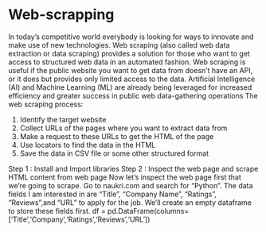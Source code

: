 # Web-scrapping

In today’s competitive world everybody is looking for ways to innovate and make use of new technologies. Web scraping (also called web data extraction or data scraping) provides a solution for those who want to get access to structured web data in an automated fashion. Web scraping is useful if the public website you want to get data from doesn’t have an API, or it does but provides only limited access to the data.
Artificial Intelligence (AI) and Machine Learning (ML) are already being leveraged for increased efficiency and greater success in public web data-gathering operations
The web scraping process:
1.	Identify the target website
2.	Collect URLs of the pages where you want to extract data from
3.	Make a request to these URLs to get the HTML of the page
4.	Use locators to find the data in the HTML
5.	Save the data in CSV file or some other structured format


Step 1 : Install and Import libraries
Step 2 : Inspect the web page and scrape HTML content from web page
Now let’s inspect the web page first that we’re going to scrape. Go to naukri.com and search for “Python”.
The data fields I am interested in are “Title”, “Company Name”, “Ratings”, “Reviews”,and “URL” to apply for the job. We’ll create an empty dataframe to store these fields first.
df = pd.DataFrame(columns=[‘Title’,‘Company’,‘Ratings’,‘Reviews’,‘URL’])
